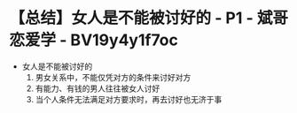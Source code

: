 # 【总结】女人是不能被讨好的 - P1 - 斌哥恋爱学 - BV19y4y1f7oc

-   女人是不能被讨好的
    1.  男女关系中，不能仅凭对方的条件来讨好对方
    2.  有能力、有钱的男人往往被女人讨好
    3.  当个人条件无法满足对方要求时，再去讨好也无济于事